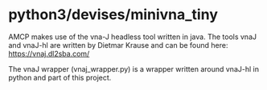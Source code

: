 # python3/devises/minivna_tiny

AMCP makes use of the vna-J headless tool written in java. The tools vnaJ and vnaJ-hl are written by Dietmar Krause and can be found here:  https://vnaj.dl2sba.com/

The vnaJ wrapper (vnaj_wrapper.py) is a wrapper written around vnaJ-hl in python and part of this project.